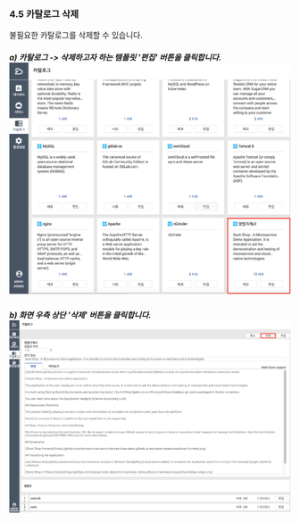 ### 4.5 카탈로그 삭제

불필요한 카탈로그를 삭제할 수 있습니다.

##### a\) 카탈로그 -&gt; 삭제하고자 하는 템플릿 '편집' 버튼을 클릭합니다.![](/assets/카탈로그배포.png)

##### 

##### b\) 화면 우측 상단 '삭제' 버튼을 클릭합니다.![](/assets/카탈로그삭제.png)



